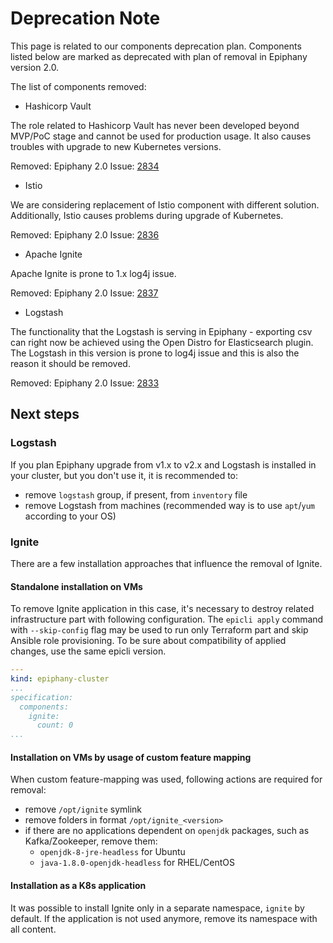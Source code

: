 # Deprecation Note

This page is related to our components deprecation plan. Components listed below are marked as deprecated with plan of
removal in Epiphany version 2.0.

The list of components removed:

- Hashicorp Vault

The role related to Hashicorp Vault has never been developed beyond MVP/PoC stage and cannot be used for production
usage. It also causes troubles with upgrade to new Kubernetes versions.

Removed: Epiphany 2.0 Issue: [2834](https://github.com/epiphany-platform/epiphany/issues/2834)

- Istio

We are considering replacement of Istio component with different solution. Additionally, Istio causes problems during
upgrade of Kubernetes.

Removed: Epiphany 2.0 Issue: [2836](https://github.com/epiphany-platform/epiphany/issues/2836)

- Apache Ignite

Apache Ignite is prone to 1.x log4j issue.

Removed: Epiphany 2.0 Issue: [2837](https://github.com/epiphany-platform/epiphany/issues/2837)

- Logstash

The functionality that the Logstash is serving in Epiphany - exporting csv can right now be achieved using the Open
Distro for Elasticsearch plugin. The Logstash in this version is prone to log4j issue and this is also the reason it
should be removed.

Removed: Epiphany 2.0 Issue: [2833](https://github.com/epiphany-platform/epiphany/issues/2833)

## Next steps

### Logstash

If you plan Epiphany upgrade from v1.x to v2.x and Logstash is installed in your cluster, but you don't use it, it is
recommended to:

- remove `logstash` group, if present, from `inventory` file
- remove Logstash from machines (recommended way is to use `apt`/`yum` according to your OS)

### Ignite

There are a few installation approaches that influence the removal of Ignite.

#### Standalone installation on VMs

To remove Ignite application in this case, it's necessary to destroy related infrastructure part with following
configuration. The `epicli apply` command with `--skip-config` flag may be used to run only Terraform part and skip
Ansible role provisioning. To be sure about compatibility of applied changes, use the same epicli version.

```yaml
---
kind: epiphany-cluster
...
specification:
  components:
    ignite:
      count: 0
...
```

#### Installation on VMs by usage of custom feature mapping

When custom feature-mapping was used, following actions are required for removal:

- remove `/opt/ignite` symlink
- remove folders in format `/opt/ignite_<version>`
- if there are no applications dependent on `openjdk` packages, such as Kafka/Zookeeper, remove them:
  - `openjdk-8-jre-headless` for Ubuntu
  - `java-1.8.0-openjdk-headless` for RHEL/CentOS

#### Installation as a K8s application

It was possible to install Ignite only in a separate namespace, `ignite` by default. If the application is not used
anymore, remove its namespace with all content.
